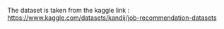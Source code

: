 The dataset is taken from the kaggle link : https://www.kaggle.com/datasets/kandij/job-recommendation-datasets
